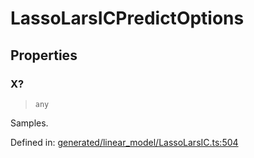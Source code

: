 # LassoLarsICPredictOptions

## Properties

### X?

> `any`

Samples.

Defined in:  [generated/linear\_model/LassoLarsIC.ts:504](https://github.com/transitive-bullshit/scikit-learn-ts/blob/b59c1ff/packages/sklearn/src/generated/linear_model/LassoLarsIC.ts#L504)

